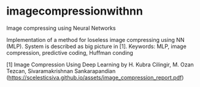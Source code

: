 # imagecompressionwithnn
Image compressing using Neural Networks

Implementation of a method for loseless image compressing using NN (MLP). System is described as big picture in [1]. Keywords: MLP, image compression, predictive coding, Huffman conding


[1] Image Compression Using Deep Learning by H. Kubra Cilingir, M. Ozan Tezcan, Sivaramakrishnan Sankarapandian (https://scelesticsiva.github.io/assets/image_compression_report.pdf)

